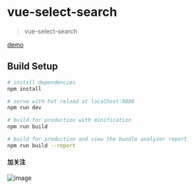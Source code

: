 # vue-select-search

> vue-select-search

[demo](https://ligulalei.github.io/vue-select-search/#/listselect)
## Build Setup

``` bash
# install dependencies
npm install

# serve with hot reload at localhost:8080
npm run dev

# build for production with minification
npm run build

# build for production and view the bundle analyzer report
npm run build --report
```

#### 加关注
![image](https://ligulalei.github.io/vue-select-search/static/images/ligulalei.jpg)